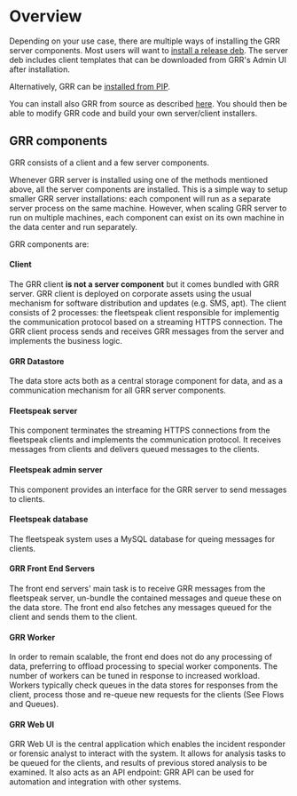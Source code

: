 # Overview

Depending on your use case, there are multiple ways of installing the
GRR server components. Most users will want to
[install a release deb](from-release-deb.md). The server deb includes
client templates that can be downloaded from GRR's Admin UI after installation.

Alternatively, GRR can be [installed from PIP](from-released-pip.md).

You can install also GRR from source as described
[here](from-source.md). You should then be able to modify GRR code and build
your own server/client installers.


## GRR components

GRR consists of a client and a few server components.

Whenever GRR server is installed using one of the methods mentioned above, all the server components are installed. This is a simple way to setup smaller GRR server installations: each component will run as a separate server process on the same machine. However, when scaling GRR server to run on multiple machines, each component can exist on its own machine in the data center and run separately.

GRR components are:

#### Client

The GRR client **is not a server component** but it comes bundled with GRR server. GRR client is deployed on corporate assets using the usual mechanism for software distribution and updates (e.g. SMS, apt). The client consists of 2 processes: the fleetspeak client responsible for implementig the communication protocol based on a streaming HTTPS connection. The GRR client process sends and receives GRR messages from the server and implements the business logic.

#### GRR Datastore
The data store acts both as a central storage component for data, and as a communication mechanism for all GRR server components.

#### Fleetspeak server

This component terminates the streaming HTTPS connections from the fleetspeak clients and implements the communication protocol. It receives messages from clients and delivers queued messages to the clients.

#### Fleetspeak admin server

This component provides an interface for the GRR server to send messages to clients.

#### Fleetspeak database

The fleetspeak system uses a MySQL database for queing messages for clients.

#### GRR Front End Servers
The front end servers' main task is to receive GRR messages from the fleetspeak server, un-bundle the contained messages and queue these on the data store. The front end also fetches any messages queued for the client and sends them to the client.

#### GRR Worker
In order to remain scalable, the front end does not do any processing of data, preferring to offload processing to special worker components. The number of workers can be tuned in response to increased workload. Workers typically check queues in the data stores for responses from the client, process those and re-queue new requests for the clients (See Flows and Queues).

#### GRR Web UI
GRR Web UI is the central application which enables the incident responder or forensic analyst to interact with the system. It allows for analysis tasks to be queued for the clients, and results of previous stored analysis to be examined. It also acts as an API endpoint: GRR API can be used for automation and integration with other systems.

